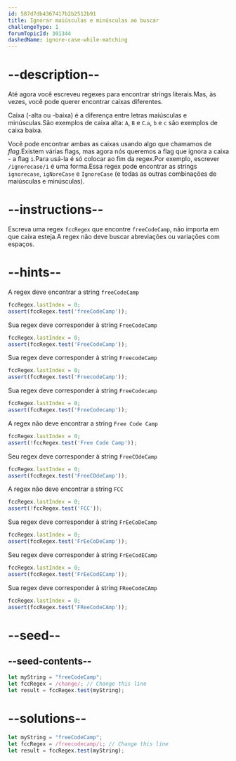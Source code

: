 ```yaml
---
id: 587d7db4367417b2b2512b91
title: Ignorar maiúsculas e minúsculas ao buscar
challengeType: 1
forumTopicId: 301344
dashedName: ignore-case-while-matching
---
```


# --description--

Até agora você escreveu regexes para encontrar strings literais.Mas, às vezes, você pode querer encontrar caixas diferentes.

Caixa (-alta ou -baixa) é a diferença entre letras maiúsculas e minúsculas.São exemplos de caixa alta: `A`, `B` e `C`.`a`, `b` e `c` são exemplos de caixa baixa.

Você pode encontrar ambas as caixas usando algo que chamamos de <dfn>flag</dfn>.Existem várias flags, mas agora nós queremos a flag que ignora a caixa - a flag `i`.Para usá-la é só colocar ao fim da regex.Por exemplo, escrever `/ignorecase/i` é uma forma.Essa regex pode encontrar as strings `ignorecase`, `igNoreCase` e `IgnoreCase` (e todas as outras combinações de maiúsculas e minúsculas).

# --instructions--

Escreva uma regex `fccRegex` que encontre `freeCodeCamp`, não importa em que caixa esteja.A regex não deve buscar abreviações ou variações com espaços.

# --hints--

A regex deve encontrar a string `freeCodeCamp`

```js
fccRegex.lastIndex = 0; 
assert(fccRegex.test('freeCodeCamp'));
```

Sua regex deve corresponder à string `FreeCodeCamp`

```js
fccRegex.lastIndex = 0;
assert(fccRegex.test('FreeCodeCamp'));
```

Sua regex deve corresponder à string `FreecodeCamp`

```js
fccRegex.lastIndex = 0;
assert(fccRegex.test('FreecodeCamp'));
```

Sua regex deve corresponder à string `FreeCodecamp`

```js
fccRegex.lastIndex = 0;
assert(fccRegex.test('FreeCodecamp'));
```

A regex não deve encontrar a string `Free Code Camp`

```js
fccRegex.lastIndex = 0;
assert(!fccRegex.test('Free Code Camp'));
```

Seu regex deve corresponder à string `FreeCOdeCamp`

```js
fccRegex.lastIndex = 0;
assert(fccRegex.test('FreeCOdeCamp'));
```

A regex não deve encontrar a string `FCC`

```js
fccRegex.lastIndex = 0;
assert(!fccRegex.test('FCC'));
```

Sua regex deve corresponder à string `FrEeCoDeCamp`

```js
fccRegex.lastIndex = 0;
assert(fccRegex.test('FrEeCoDeCamp'));
```

Seu regex deve corresponder à string `FrEeCodECamp`

```js
fccRegex.lastIndex = 0;
assert(fccRegex.test('FrEeCodECamp'));
```

Sua regex deve corresponder à string `FReeCodeCAmp`

```js
fccRegex.lastIndex = 0;
assert(fccRegex.test('FReeCodeCAmp'));
```

# --seed--

## --seed-contents--

```js
let myString = "freeCodeCamp";
let fccRegex = /change/; // Change this line
let result = fccRegex.test(myString);
```

# --solutions--

```js
let myString = "freeCodeCamp";
let fccRegex = /freecodecamp/i; // Change this line
let result = fccRegex.test(myString);
```
